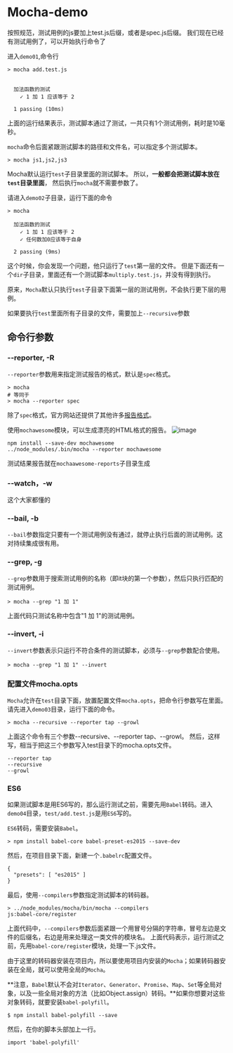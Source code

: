 # Mocha-demo

按照规范，测试用例的js要加上test.js后缀，或者是spec.js后缀。
我们现在已经有测试用例了，可以开始执行命令了

进入`demo01`,命令行
```
> mocha add.test.js


  加法函数的测试
    ✓ 1 加 1 应该等于 2

  1 passing (10ms)
```
上面的运行结果表示，测试脚本通过了测试，一共只有1个测试用例，耗时是10毫秒。

`mocha`命令后面紧跟测试脚本的路径和文件名，可以指定多个测试脚本。

```
> mocha js1,js2,js3
```


Mocha默认运行`test`子目录里面的测试脚本。
所以，**一般都会把测试脚本放在`test`目录里面**，
然后执行`mocha`就不需要参数了。

请进入`demo02`子目录，运行下面的命令
```
> mocha 

  加法函数的测试
    ✓ 1 加 1 应该等于 2
    ✓ 任何数加0应该等于自身

  2 passing (9ms)
```

这个时候，你会发现一个问题，他只运行了`test`第一层的文件。
但是下面还有一个`dir`子目录，里面还有一个测试脚本`multiply.test.js`，并没有得到执行。

原来，`Mocha`默认只执行`test`子目录下面第一层的测试用例，不会执行更下层的用例。

如果要执行`test`里面所有子目录的文件，需要加上`--recursive`参数



## 命令行参数

### --reporter, -R

`--reporter`参数用来指定测试报告的格式，默认是`spec`格式。
```
> mocha
# 等同于
> mocha --reporter spec
```

除了`spec`格式，官方网站还提供了其他许多[报告格式](http://mochajs.org/#reporters)。

使用`mochawesome`模块，可以生成漂亮的HTML格式的报告。
![image](http://www.ruanyifeng.com/blogimg/asset/2015/bg2015120303.png)

```
npm install --save-dev mochawesome
../node_modules/.bin/mocha --reporter mochawesome
```
测试结果报告就在`mochaawesome-reports`子目录生成

### --watch，-w
这个大家都懂的

### --bail, -b
`--bail`参数指定只要有一个测试用例没有通过，就停止执行后面的测试用例。这对持续集成很有用。

### --grep, -g
`--grep`参数用于搜索测试用例的名称（即it块的第一个参数），然后只执行匹配的测试用例。
```   
> mocha --grep "1 加 1"
```
上面代码只测试名称中包含"1 加 1"的测试用例。
   
### --invert, -i
`--invert`参数表示只运行不符合条件的测试脚本，必须与`--grep`参数配合使用。
``` 
> mocha --grep "1 加 1" --invert
```   

### 配置文件mocha.opts
`Mocha`允许在`test`目录下面，放置配置文件`mocha.opts`，把命令行参数写在里面。请先进入`demo03`目录，运行下面的命令。
```
> mocha --recursive --reporter tap --growl
```
上面这个命令有三个参数--recursive、--reporter tap、--growl。
然后，这样写，相当于把这三个参数写入test目录下的mocha.opts文件。
```
--reporter tap
--recursive
--growl
```

### ES6

如果测试脚本是用ES6写的，那么运行测试之前，需要先用`Babel`转码。进入`demo04`目录，`test/add.test.js`是用`ES6`写的。

`ES6`转码，需要安装`Babel`。
```
> npm install babel-core babel-preset-es2015 --save-dev
```
然后，在项目目录下面，新建一个`.babelrc`配置文件。
```
{
  "presets": [ "es2015" ]
}
```
最后，使用`--compilers`参数指定测试脚本的转码器。
```
> ../node_modules/mocha/bin/mocha --compilers 
js:babel-core/register
```

上面代码中，`--compilers`参数后面紧跟一个用冒号分隔的字符串，冒号左边是文件的后缀名，右边是用来处理这一类文件的模块名。
上面代码表示，运行测试之前，先用`babel-core/register`模块，处理一下.js文件。

由于这里的转码器安装在项目内，所以要使用项目内安装的`Mocha`；如果转码器安装在全局，就可以使用全局的`Mocha`。

**注意，`Babel`默认不会对`Iterator`、`Generator`、`Promise`、`Map`、`Set`等全局对象，以及一些全局对象的方法（比如Object.assign）转码。**如果你想要对这些对象转码，就要安装`babel-polyfill`。
```
$ npm install babel-polyfill --save
```
然后，在你的脚本头部加上一行。
```
import 'babel-polyfill'
```